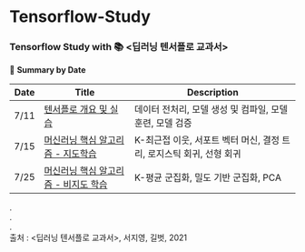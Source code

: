 # Tensorflow-Study
### Tensorflow Study with :books: <딥러닝 텐서플로 교과서>

📁 **Summary by Date**

Date|Title|Description
---|---|---
7/11|[텐서플로 개요 및 실습](https://github.com/GodJiLee/Tensorflow-Study/blob/8e001e0b8fe98b0e40896967ea2d0204c4829518/7/11_%EB%94%A5%EB%9F%AC%EB%8B%9D%ED%85%90%EC%84%9C%ED%94%8C%EB%A1%9C%EA%B5%90%EA%B3%BC%EC%84%9C_ch2.ipynb)|데이터 전처리, 모델 생성 및 컴파일, 모델 훈련, 모델 검증
7/15|[머신러닝 핵심 알고리즘 - 지도학습](https://github.com/GodJiLee/Tensorflow-Study/blob/8e001e0b8fe98b0e40896967ea2d0204c4829518/7/15_%EB%94%A5%EB%9F%AC%EB%8B%9D%ED%85%90%EC%84%9C%ED%94%8C%EB%A1%9C%EA%B5%90%EA%B3%BC%EC%84%9C_ch3.ipynb)|K-최근접 이웃, 서포트 벡터 머신, 결정 트리, 로지스틱 회귀, 선형 회귀
7/25|[머신러닝 핵심 알고리즘 - 비지도 학습](https://github.com/GodJiLee/Tensorflow-Study/blob/8e001e0b8fe98b0e40896967ea2d0204c4829518/7/25_%EB%94%A5%EB%9F%AC%EB%8B%9D%ED%85%90%EC%84%9C%ED%94%8C%EB%A1%9C%EA%B5%90%EA%B3%BC%EC%84%9C_ch3&4.ipynb) |K-평균 군집화, 밀도 기반 군집화, PCA


.    
.   
.    
출처 : <딥러닝 텐서플로 교과서>, 서지영, 길벗, 2021
